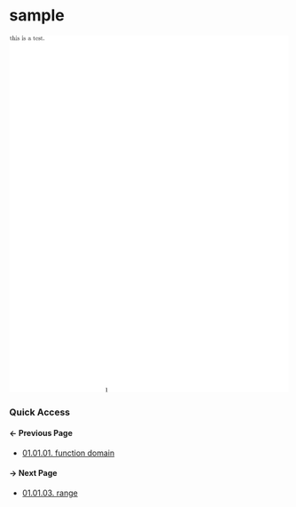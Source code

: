 # sample

![images may take a while to load...](02.sample.png)

### Quick Access

#### &#8592; Previous Page

* [01.01.01. function domain](./../../01.functions/01.functions_graphs/01.domain.md)

#### &#8594; Next Page

* [01.01.03. range](./../../01.functions/01.functions_graphs/03.range.md)
